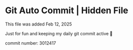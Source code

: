 # Git Auto Commit | Hidden File

This file was added Feb 12, 2025

Just for fun and keeping my daily git commit active 🤪

commit number: 3012417

